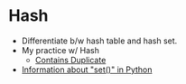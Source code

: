 # Hash

* Differentiate b/w hash table and hash set.
* My practice w/ Hash
  * [Contains Duplicate](https://github.com/tingyuyang/python_lc/blob/master/Easy/217.%20Contains%20Duplicate.py)
* [Information about "set()" in Python](http://www.learnpython.org/en/Sets)
